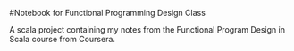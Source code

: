 #Notebook for Functional Programming Design Class

A scala project containing my notes from the Functional Program Design in Scala course from Coursera.

